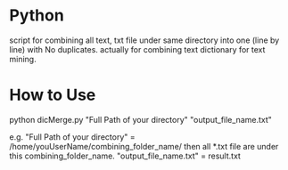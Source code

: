 # Python
script for combining all text, txt file under same directory into one (line by line) with No duplicates.
actually for combining text dictionary for text mining.

# How to Use
python dicMerge.py "Full Path of your directory" "output_file_name.txt"

e.g. "Full Path of your directory" = /home/youUserName/combining_folder_name/
      then all *.txt file are under this combining_folder_name.
      "output_file_name.txt" = result.txt
